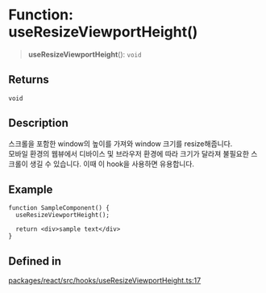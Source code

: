 # Function: useResizeViewportHeight()

> **useResizeViewportHeight**(): `void`

## Returns

`void`

## Description

스크롤을 포함한 window의 높이를 가져와 window 크기를 resize해줍니다. <br />
모바일 환경의 웹뷰에서 디바이스 및 브라우저 환경에 따라 크기가 달라져 불필요한 스크롤이 생길 수 있습니다. 이때 이 hook을 사용하면 유용합니다.

## Example

```tsx
function SampleComponent() {
  useResizeViewportHeight();

  return <div>sample text</div>
}

```

## Defined in

[packages/react/src/hooks/useResizeViewportHeight.ts:17](https://github.com/mbti-nf-team/frontend-libraries/blob/08b9d43288f72c3d793bb8f598c64f689d769c2e/packages/react/src/hooks/useResizeViewportHeight.ts#L17)
